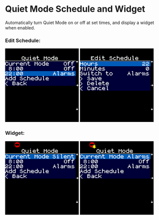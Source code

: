 # Quiet Mode Schedule and Widget

Automatically turn Quiet Mode on or off at set times, and display a widget when enabled.

### Edit Schedule:
![Main menu](screenshot_main.png) ![Edit Schedule menu](screenshot_edit.png)

### Widget:
![Widget, quiet mode: silent](screenshot_widget_silent.png) ![Widget, quiet mode: alarms](screenshot_widget_alarms.png) 
